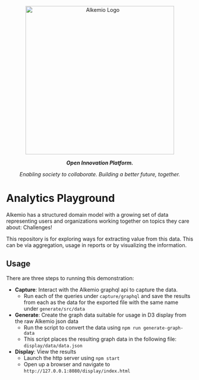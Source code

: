 
<p align="center">
  <a href="http://alkemio.foundation/" target="blank"><img src="https://alkemio.foundation/uploads/logos/alkemio-logo.svg" width="400" alt="Alkemio Logo" /></a>
</p>
<p align="center"><i><b>Open Innovation Platform.</b></i></p>
<p align="center"><i>Enabling society to collaborate. Building a better future, together.</i></p>

<p></p>

# Analytics Playground
Alkemio has a structured domain model with a growing set of data representing users and organizations working together on topics they care about: Challenges!

This repository is for exploring ways for extracting value from this data. This can be via aggregation, usage in reports or by visualizing the information.

## Usage
There are three steps to running this demonstration:
* **Capture**: Interact with the Alkemio graphql api to capture the data.
  * Run each of the queries under `capture/graphql` and save the results from each as the data for the exported file with the same name under `generate/src/data`
* **Generate**: Create the graph data suitable for usage in D3 display from the raw Alkemio json data
  * Run the script to convert the data using `npm run generate-graph-data`
  * This script places the resulting graph data in the following file: `display/data/data.json`
* **Display**: View the results
  * Launch the http server using `npm start`
  * Open up a browser and navigate to `http://127.0.0.1:8080/display/index.html`




